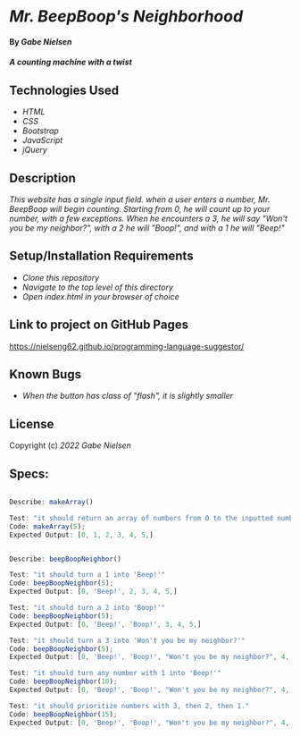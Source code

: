 # _Mr. BeepBoop's Neighborhood_

#### By _**Gabe Nielsen**_

#### _A counting machine with a twist_

## Technologies Used

- _HTML_
- _CSS_
- _Bootstrap_
- _JavaScript_
- _jQuery_

## Description

_This website has a single input field. when a user enters a number, Mr. BeepBoop will begin counting. Starting from 0, he will count up to your number, with a few exceptions. When he encounters a 3, he will say "Won't you be my neighbor?", with a 2 he will "Boop!", and with a 1 he will "Beep!"_

## Setup/Installation Requirements

- _Clone this repository_
- _Navigate to the top level of this directory_
- _Open index.html in your browser of choice_

## Link to project on GitHub Pages

https://nielseng62.github.io/programming-language-suggestor/

## Known Bugs

- _When the button has class of "flash", it is slightly smaller_

## License

Copyright (c) _2022_ _Gabe Nielsen_

## Specs:

```javascript

Describe: makeArray()

Test: "it should return an array of numbers from 0 to the inputted number"
Code: makeArray(5);
Expected Output: [0, 1, 2, 3, 4, 5,]


Describe: beepBoopNeighbor()

Test: "it should turn a 1 into 'Beep!'"
Code: beepBoopNeighbor(5);
Expected Output: [0, 'Beep!', 2, 3, 4, 5,]

Test: "it should turn a 2 into 'Boop!'"
Code: beepBoopNeighbor(5);
Expected Output: [0, 'Beep!', 'Boop!', 3, 4, 5,]

Test: "it should turn a 3 into 'Won't you be my neighbor?'"
Code: beepBoopNeighbor(5);
Expected Output: [0, 'Beep!', 'Boop!', "Won't you be my neighbor?", 4, 5,]

Test: "it should turn any number with 1 into 'Beep!'"
Code: beepBoopNeighbor(10);
Expected Output: [0, 'Beep!', 'Boop!', "Won't you be my neighbor?", 4, 5, 6, 7, 8, 9, 'Beep']

Test: "it should prioritize numbers with 3, then 2, then 1."
Code: beepBoopNeighbor(15);
Expected Output: [0, 'Beep!', 'Boop!', "Won't you be my neighbor?", 4, 5, 6, 7, 8, 9, 'Beep', 'Beep!', 'Boop!', "Won't you be my neighbor?", 'Beep', 'Beep']
```
